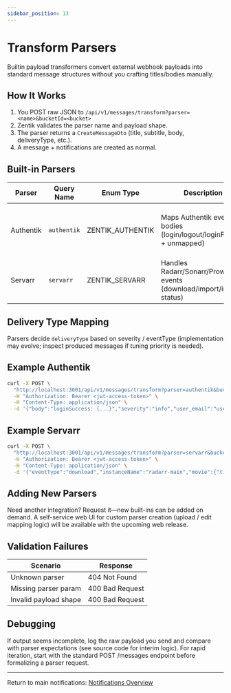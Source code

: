 ```yaml
---
sidebar_position: 13
---
```

# Transform Parsers

Builtin payload transformers convert external webhook payloads into standard message structures without you crafting titles/bodies manually.

## How It Works
1. You POST raw JSON to `/api/v1/messages/transform?parser=<name>&bucketId=<bucket>`
2. Zentik validates the parser name and payload shape.
3. The parser returns a `CreateMessageDto` (title, subtitle, body, deliveryType, etc.).
4. A message + notifications are created as normal.

## Built-in Parsers

| Parser | Query Name | Enum Type | Description | Key Fields Used |
|--------|------------|-----------|-------------|-----------------|
| Authentik | `authentik` | ZENTIK_AUTHENTIK | Maps Authentik event bodies (login/logout/loginFailed + unmapped) | `body`, `user_email`, `user_username`, embedded JSON after colon |
| Servarr | `servarr` | ZENTIK_SERVARR | Handles Radarr/Sonarr/Prowlarr events (download/import/indexer status) | `eventType`, `movie` / `series` / `episodes` / `indexer*` |

## Delivery Type Mapping
Parsers decide `deliveryType` based on severity / eventType (implementation may evolve; inspect produced messages if tuning priority is needed).

## Example Authentik
```bash
curl -X POST \
  "http://localhost:3001/api/v1/messages/transform?parser=authentik&bucketId=<bucket-uuid>" \
  -H "Authorization: Bearer <jwt-access-token>" \
  -H "Content-Type: application/json" \
  -d '{"body":"loginSuccess: {...}","severity":"info","user_email":"user@example.com","user_username":"alice"}'
```

## Example Servarr
```bash
curl -X POST \
  "http://localhost:3001/api/v1/messages/transform?parser=servarr&bucketId=<bucket-uuid>" \
  -H "Authorization: Bearer <jwt-access-token>" \
  -H "Content-Type: application/json" \
  -d '{"eventType":"download","instanceName":"radarr-main","movie":{"title":"Inception","year":2010,"tmdbId":123}}'
```

## Adding New Parsers
Need another integration? Request it—new built-ins can be added on demand. A self-service web UI for custom parser creation (upload / edit mapping logic) will be available with the upcoming web release.

## Validation Failures
| Scenario | Response |
|----------|----------|
| Unknown parser | 404 Not Found |
| Missing parser param | 400 Bad Request |
| Invalid payload shape | 400 Bad Request |

## Debugging
If output seems incomplete, log the raw payload you send and compare with parser expectations (see source code for interim logic). For rapid iteration, start with the standard POST /messages endpoint before formalizing a parser request.

---
Return to main notifications: [Notifications Overview](../notifications)
